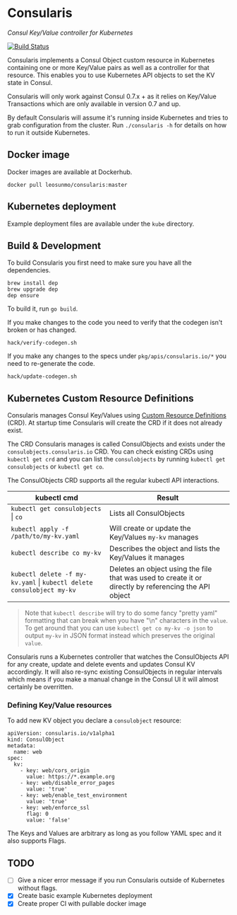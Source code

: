 # Consularis

*Consul Key/Value controller for Kubernetes*

[![Build Status](https://travis-ci.org/leosunmo/consularis.svg?branch=master)](https://travis-ci.org/leosunmo/consularis)

Consularis implements a Consul Object custom resource in Kubernetes containing one or more Key/Value pairs as well as a controller for that resource.
This enables you to use Kubernetes API objects to set the KV state in Consul.

Consularis will only work against Consul 0.7.x + as it relies on Key/Value Transactions which are only available in version 0.7 and up.

By default Consularis will assume it's running inside Kubernetes and tries to grab configuration from the cluster.
Run `./consularis -h` for details on how to run it outside Kubernetes.

## Docker image
Docker images are available at Dockerhub.
```
docker pull leosunmo/consularis:master
```
## Kubernetes deployment
Example deployment files are available under the `kube` directory.

## Build & Development
To build Consularis you first need to make sure you have all the dependencies.
```
brew install dep
brew upgrade dep
dep ensure
```
To build it, run `go build`.

If you make changes to the code you need to verify that the codegen isn't broken or has changed.
```
hack/verify-codegen.sh
```

If you make any changes to the specs under `pkg/apis/consularis.io/*` you need to re-generate the code.
```
hack/update-codegen.sh
```

## Kubernetes Custom Resource Definitions
Consularis manages Consul Key/Values using [Custom Resource Definitions](https://kubernetes.io/docs/concepts/api-extension/custom-resources/) (CRD).
At startup time Consularis will create the CRD if it does not already exist. 

The CRD Consularis manages is called ConsulObjects and exists under the `consulobjects.consularis.io` CRD.
You can check existing CRDs using `kubectl get crd` and you can list the `consulobjects` by running `kubectl get consulobjects` or `kubectl get co`.

The ConsulObjects CRD supports all the regular kubectl API interactions.


| kubectl cmd | Result |
| -------- | -------- |
| `kubectl get consulobjects` &#124; `co`  | Lists all ConsulObjects |
| `kubectl apply -f /path/to/my-kv.yaml` | Will create or update the Key/Values `my-kv` manages |
| `kubectl describe co my-kv` | Describes the object and lists the Key/Values it manages |
| `kubectl delete -f my-kv.yaml` &#124; `kubectl delete consulobject my-kv` | Deletes an object using the file that was used to create it or directly by referencing the API object |

> Note that `kubectl describe` will try to do some fancy "pretty yaml" formatting that can break when you have "\n" characters in the `value`. To get around that you can use `kubectl get co my-kv -o json` to output `my-kv` in JSON format instead which preserves the original `value`.

Consularis runs a Kubernetes controller that watches the ConsulObjects API for any create, update and delete events and updates Consul KV accordingly.
It will also re-sync existing ConsulObjects in regular intervals which means if you make a manual change in the Consul UI it will almost certainly be overritten.

### Defining Key/Value resources
To add new KV object you declare a `consulobject` resource:
```
apiVersion: consularis.io/v1alpha1
kind: ConsulObject
metadata:
  name: web
spec:
  kv:
    - key: web/cors_origin
      value: https://*.example.org
    - key: web/disable_error_pages
      value: 'true'
    - key: web/enable_test_environment
      value: 'true'
    - key: web/enforce_ssl
      flag: 0
      value: 'false'
```

The Keys and Values are arbitrary as long as you follow YAML spec and it also supports Flags.

## TODO
- [ ] Give a nicer error message if you run Consularis outside of Kubernetes without flags.
- [x] Create basic example Kubernetes deployment
- [x] Create proper CI with pullable docker image
